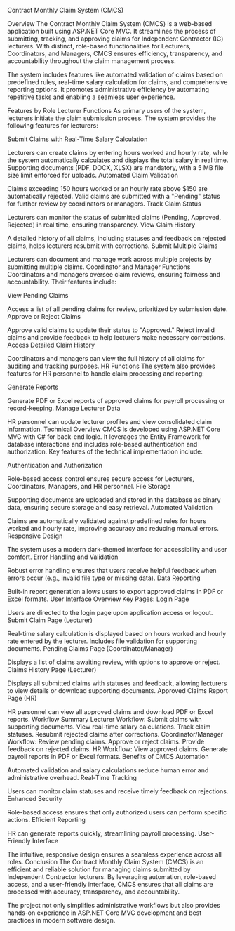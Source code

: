 Contract Monthly Claim System (CMCS)


Overview
The Contract Monthly Claim System (CMCS) is a web-based application built using ASP.NET Core MVC. It streamlines the process of submitting, tracking, and approving claims for Independent Contractor (IC) lecturers. With distinct, role-based functionalities for Lecturers, Coordinators, and Managers, CMCS ensures efficiency, transparency, and accountability throughout the claim management process.

The system includes features like automated validation of claims based on predefined rules, real-time salary calculation for claims, and comprehensive reporting options. It promotes administrative efficiency by automating repetitive tasks and enabling a seamless user experience.

Features by Role
Lecturer Functions
As primary users of the system, lecturers initiate the claim submission process. The system provides the following features for lecturers:

Submit Claims with Real-Time Salary Calculation

Lecturers can create claims by entering hours worked and hourly rate, while the system automatically calculates and displays the total salary in real time.
Supporting documents (PDF, DOCX, XLSX) are mandatory, with a 5 MB file size limit enforced for uploads.
Automated Claim Validation

Claims exceeding 150 hours worked or an hourly rate above $150 are automatically rejected.
Valid claims are submitted with a "Pending" status for further review by coordinators or managers.
Track Claim Status

Lecturers can monitor the status of submitted claims (Pending, Approved, Rejected) in real time, ensuring transparency.
View Claim History

A detailed history of all claims, including statuses and feedback on rejected claims, helps lecturers resubmit with corrections.
Submit Multiple Claims

Lecturers can document and manage work across multiple projects by submitting multiple claims.
Coordinator and Manager Functions
Coordinators and managers oversee claim reviews, ensuring fairness and accountability. Their features include:

View Pending Claims

Access a list of all pending claims for review, prioritized by submission date.
Approve or Reject Claims

Approve valid claims to update their status to "Approved."
Reject invalid claims and provide feedback to help lecturers make necessary corrections.
Access Detailed Claim History

Coordinators and managers can view the full history of all claims for auditing and tracking purposes.
HR Functions
The system also provides features for HR personnel to handle claim processing and reporting:

Generate Reports

Generate PDF or Excel reports of approved claims for payroll processing or record-keeping.
Manage Lecturer Data

HR personnel can update lecturer profiles and view consolidated claim information.
Technical Overview
CMCS is developed using ASP.NET Core MVC with C# for back-end logic. It leverages the Entity Framework for database interactions and includes role-based authentication and authorization. Key features of the technical implementation include:

Authentication and Authorization

Role-based access control ensures secure access for Lecturers, Coordinators, Managers, and HR personnel.
File Storage

Supporting documents are uploaded and stored in the database as binary data, ensuring secure storage and easy retrieval.
Automated Validation

Claims are automatically validated against predefined rules for hours worked and hourly rate, improving accuracy and reducing manual errors.
Responsive Design

The system uses a modern dark-themed interface for accessibility and user comfort.
Error Handling and Validation

Robust error handling ensures that users receive helpful feedback when errors occur (e.g., invalid file type or missing data).
Data Reporting

Built-in report generation allows users to export approved claims in PDF or Excel formats.
User Interface Overview
Key Pages:
Login Page

Users are directed to the login page upon application access or logout.
Submit Claim Page (Lecturer)

Real-time salary calculation is displayed based on hours worked and hourly rate entered by the lecturer.
Includes file validation for supporting documents.
Pending Claims Page (Coordinator/Manager)

Displays a list of claims awaiting review, with options to approve or reject.
Claims History Page (Lecturer)

Displays all submitted claims with statuses and feedback, allowing lecturers to view details or download supporting documents.
Approved Claims Report Page (HR)

HR personnel can view all approved claims and download PDF or Excel reports.
Workflow Summary
Lecturer Workflow:
Submit claims with supporting documents.
View real-time salary calculations.
Track claim statuses.
Resubmit rejected claims after corrections.
Coordinator/Manager Workflow:
Review pending claims.
Approve or reject claims.
Provide feedback on rejected claims.
HR Workflow:
View approved claims.
Generate payroll reports in PDF or Excel formats.
Benefits of CMCS
Automation

Automated validation and salary calculations reduce human error and administrative overhead.
Real-Time Tracking

Users can monitor claim statuses and receive timely feedback on rejections.
Enhanced Security

Role-based access ensures that only authorized users can perform specific actions.
Efficient Reporting

HR can generate reports quickly, streamlining payroll processing.
User-Friendly Interface

The intuitive, responsive design ensures a seamless experience across all roles.
Conclusion
The Contract Monthly Claim System (CMCS) is an efficient and reliable solution for managing claims submitted by Independent Contractor lecturers. By leveraging automation, role-based access, and a user-friendly interface, CMCS ensures that all claims are processed with accuracy, transparency, and accountability.

The project not only simplifies administrative workflows but also provides hands-on experience in ASP.NET Core MVC development and best practices in modern software design.
